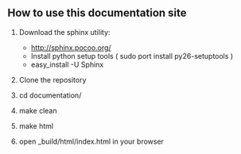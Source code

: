 How to use this documentation site
----------------------------------

1. Download the sphinx utility:

	- http://sphinx.pocoo.org/
	- Install python setup tools ( sudo port install py26-setuptools )
	- easy_install -U Sphinx 

2. Clone the repository
3. cd documentation/
4. make clean
5. make html
6. open _build/html/index.html in your browser

